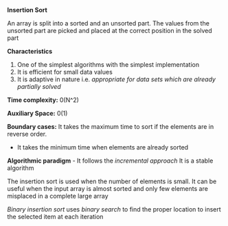 **Insertion Sort**

An array is split into a sorted and an unsorted part. The values from the unsorted part are picked and placed at the correct position in the solved part

**Characteristics**
1. One of the simplest algorithms with the simplest implementation
2. It is efficient for small data values
3. It is adaptive in nature i.e. *appropriate for data sets which are already partially solved*

**Time complexity:** 0(N^2)

**Auxiliary Space:** 0(1)

**Boundary cases:** It takes the maximum time to sort if the elements are in reverse order.
- It takes the minimum time when elements are already sorted

**Algorithmic paradigm** - It follows the *incremental approach*
It is a stable algorithm

The insertion sort is used when the number of elements is small. It can be useful when the input array is almost sorted and only few elements are misplaced in a complete large array

*Binary insertion sort* uses *binary search* to find the proper location to insert the selected item at each iteration
